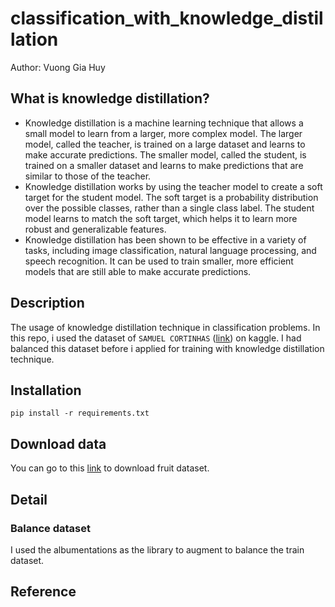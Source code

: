 # classification_with_knowledge_distillation
Author: Vuong Gia Huy
## What is knowledge distillation?
- Knowledge distillation is a machine learning technique that allows a small model to learn from a larger, more complex model. The larger model, called the teacher, is trained on a large dataset and learns to make accurate predictions. The smaller model, called the student, is trained on a smaller dataset and learns to make predictions that are similar to those of the teacher.
- Knowledge distillation works by using the teacher model to create a soft target for the student model. The soft target is a probability distribution over the possible classes, rather than a single class label. The student model learns to match the soft target, which helps it to learn more robust and generalizable features.
- Knowledge distillation has been shown to be effective in a variety of tasks, including image classification, natural language processing, and speech recognition. It can be used to train smaller, more efficient models that are still able to make accurate predictions.

## Description

The usage of knowledge distillation technique in classification problems. In this repo, i used the dataset of `SAMUEL CORTINHAS` ([link](https://www.kaggle.com/datasets/samuelcortinhas/sports-balls-multiclass-image-classification)) on kaggle. I had balanced this dataset before i applied for training with knowledge distillation technique.

## Installation
```
pip install -r requirements.txt
```

## Download data
You can go to this [link](https://www.kaggle.com/datasets/sshikamaru/fruit-recognition) to download fruit dataset.

## Detail
### Balance dataset
I used the albumentations as the library to augment to balance the train dataset.

## Reference